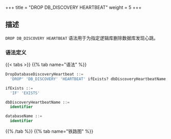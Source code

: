 +++
title = "DROP DB_DISCOVERY HEARTBEAT"
weight = 5
+++

## 描述

`DROP DB_DISCOVERY HEARTBEAT` 语法用于为指定逻辑库删除数据库发现心跳。

### 语法定义

{{< tabs >}}
{{% tab name="语法" %}}
```sql
DropDatabaseDiscoveryHeartbeat ::=
  'DROP' 'DB_DISCOVERY' 'HEARTBEAT' ifExists? dbDiscoveryHeartbeatName (',' dbDiscoveryHeartbeatName)*  ('FROM' databaseName)?

ifExists ::=
  'IF' 'EXISTS'

dbDiscoveryHeartbeatName ::=
  identifier

databaseName ::=
  identifier
```
{{% /tab %}}
{{% tab name="铁路图" %}}
<iframe frameborder="0" name="diagram" id="diagram" width="100%" height="100%"></iframe>
{{% /tab %}}
{{< /tabs >}}

### 补充说明

- 未指定 `databaseName` 时，默认是当前使用的 `DATABASE`。 如果也未使用 `DATABASE` 则会提示 `No database selected`；
- `ifExists` 子句用于避免 `Database discovery heartbeat not exists` 错误。

### 示例

- 为指定数据库删除多个数据库发现心跳
 
```sql
DROP DB_DISCOVERY HEARTBEAT group_0_heartbeat, group_1_heartbeat FROM discovery_db;
```

- 为当前数据库删除单个数据库发现心跳

```sql
DROP DB_DISCOVERY HEARTBEAT group_0_heartbeat;
```

- 使用 `ifExists` 子句删除数据库发现心跳

```sql
DROP DB_DISCOVERY HEARTBEAT IF EXISTS group_0_heartbeat;
```

### 保留字

`DROP`、`DB_DISCOVERY`、`HEARTBEAT`、`FROM`

### 相关链接

- [保留字](/cn/user-manual/shardingsphere-proxy/distsql/syntax/reserved-word/)